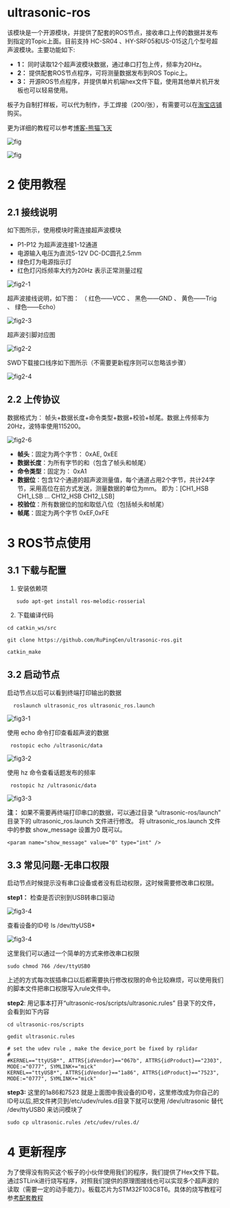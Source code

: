 
# ultrasonic-ros

该模块是一个开源模块，并提供了配套的ROS节点，接收串口上传的数据并发布到指定的Topic上面。目前支持 HC-SR04 、HY-SRF05和US-015这几个型号超声波模块。主要功能如下:

- **1：** 同时读取12个超声波模块数据，通过串口打包上传，频率为20Hz。
- **2：** 提供配套ROS节点程序，可将测量数据发布到ROS Topic上。
- **3：** 开源ROS节点程序，并提供单片机端hex文件下载，使用其他单片机开发板也可以轻易使用。


板子为自制打样板，可以代为制作，手工焊接（200/张），有需要可以在[淘宝店铺](https://item.taobao.com/item.htm?spm=a21dvs.23580594.0.0.621e3d0dRnTqaQ&ft=t&id=645492850398)购买。

更为详细的教程可以参考[博客-熊猫飞天](https://rupingcen.blog.csdn.net/article/details/112744250)

![fig](https://github.com/RuPingCen/blog/raw/master/ultrasonic-ros/fig/fig.jpg)

![fig](https://github.com/RuPingCen/blog/raw/master/ultrasonic-ros/fig/fig2-9.png)
# 2 使用教程
## 2.1 接线说明
如下图所示，使用模块时需连接超声波模块
- P1-P12 为超声波连接1-12通道
- 电源输入电压为直流5-12V  DC-DC圆孔2.5mm
- 绿色灯为电源指示灯
- 红色灯闪烁频率大约为20Hz 表示正常测量过程

![fig2-1](https://github.com/RuPingCen/blog/raw/master/ultrasonic-ros/fig/fig2-1.jpg)

超声波接线说明，如下图： （ 红色——VCC 、 		黑色——GND 、		黄色——Trig 、 绿色——Echo）
  
![fig2-3](https://github.com/RuPingCen/blog/raw/master/ultrasonic-ros/fig/fig2-3.png)

超声波引脚对应图

![fig2-2](https://github.com/RuPingCen/blog/raw/master/ultrasonic-ros/fig/fig2-2.png)

SWD下载接口线序如下图所示（不需要更新程序则可以忽略该步骤）

![fig2-4](https://github.com/RuPingCen/blog/raw/master/ultrasonic-ros/fig/fig2-4.png)

## 2.2 上传协议
数据格式为： 帧头+数据长度+命令类型+数据+校验+帧尾。数据上传频率为20Hz，波特率使用115200。

![fig2-6](https://github.com/RuPingCen/blog/raw/master/ultrasonic-ros/fig/fig2-6.png)

- **帧头**：固定为两个字节： 0xAE, 0xEE
- **数据长度**：为所有字节的和（包含了帧头和帧尾）
- **命令类型**：固定为： 0xA1
- **数据位**：包含12个通道的超声波测量值，每个通道占用2个字节，共计24字节，采用高位在前方式发送，测量数据的单位为mm。 即为：[CH1_HSB  CH1_LSB … CH12_HSB  CH12_LSB]
- **校验位**：所有数据位的加和取低八位（包括帧头和帧尾）
- **帧尾**：固定为两个字节 0xEF,0xFE


# 3 ROS节点使用
## 3.1 下载与配置

 1. 安装依赖项
 ```
    sudo apt-get install ros-melodic-rosserial
```
 2. 下载编译代码
  ```
  cd catkin_ws/src

  git clone https://github.com/RuPingCen/ultrasonic-ros.git
  
  catkin_make
```
 
## 3.2 启动节点

启动节点以后可以看到终端打印输出的数据

```
  roslaunch ultrasonic_ros ultrasonic_ros.launch
```

![fig3-1](https://github.com/RuPingCen/blog/raw/master/ultrasonic-ros/fig/fig3-1.png)
     
使用 echo 命令打印查看超声波的数据

 ```
  rostopic echo /ultrasonic/data
```

![fig3-2](https://github.com/RuPingCen/blog/raw/master/ultrasonic-ros/fig/fig3-2.png)

使用 hz 命令查看话题发布的频率

 ```
  rostopic hz /ultrasonic/data 
```

![fig3-3](https://github.com/RuPingCen/blog/raw/master/ultrasonic-ros/fig/fig3-3.png)

**注：** 如果不需要再终端打印串口的数据，可以通过目录 “ultrasonic-ros/launch” 目录下的 ultrasonic_ros.launch 文件进行修改。 将 ultrasonic_ros.launch 文件中的参数 show_message 设置为0 既可以。
 ```
<param name="show_message" value="0" type="int" />
```

## 3.3 常见问题-无串口权限

 启动节点时候提示没有串口设备或者没有启动权限，这时候需要修改串口权限。
 
**step1：** 检查是否识别到USB转串口驱动

![fig3-4](https://github.com/RuPingCen/blog/raw/master/ultrasonic-ros/fig/fig3-4.png)

查看设备的ID号    ls /dev/ttyUSB*

![fig3-4](https://github.com/RuPingCen/blog/raw/master/ultrasonic-ros/fig/fig3-5.png)

这里我们可以通过一个简单的方式来修改串口权限

```
sudo chmod 766 /dev/ttyUSB0
```

上述的方式每次拔插串口以后都需要执行修改权限的命令比较麻烦，可以使用我们的脚本文件把串口权限写入rule文件中。

**step2**: 用记事本打开“ultrasonic-ros/scripts/ultrasonic.rules” 目录下的文件，会看到如下内容

 ```
cd ultrasonic-ros/scripts

gedit ultrasonic.rules
```

 ```
# set the udev rule , make the device_port be fixed by rplidar
#
#KERNEL=="ttyUSB*", ATTRS{idVendor}=="067b", ATTRS{idProduct}=="2303", MODE:="0777", SYMLINK+="mick"
KERNEL=="ttyUSB*", ATTRS{idVendor}=="1a86", ATTRS{idProduct}=="7523", MODE:="0777", SYMLINK+="mick"
```


**step3:** 这里的1a86和7523 就是上面图中我设备的ID号，这里修改成为你自己的ID号以后,把文件拷贝到/etc/udev/rules.d目录下就可以使用 /dev/ultrasonic  替代 /dev/ttyUSB0 来访问模块了

 ```
sudo cp ultrasonic.rules /etc/udev/rules.d/
```

# 4 更新程序
为了使得没有购买这个板子的小伙伴使用我们的程序，我们提供了Hex文件下载。通过STLink进行烧写程序，对照我们提供的原理图接线也可以实现多个超声波的读取（需要一定的动手能力）。板载芯片为STM32F103C8T6。具体的烧写教程可参[考配套教程](https://rupingcen.blog.csdn.net/article/details/112744250)
